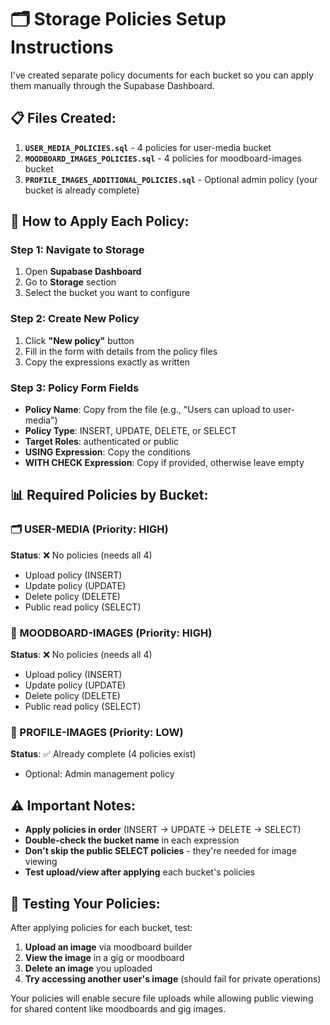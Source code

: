 # 🗂️ Storage Policies Setup Instructions

I've created separate policy documents for each bucket so you can apply them manually through the Supabase Dashboard.

## 📋 **Files Created:**

1. **`USER_MEDIA_POLICIES.sql`** - 4 policies for user-media bucket
2. **`MOODBOARD_IMAGES_POLICIES.sql`** - 4 policies for moodboard-images bucket  
3. **`PROFILE_IMAGES_ADDITIONAL_POLICIES.sql`** - Optional admin policy (your bucket is already complete)

## 🔧 **How to Apply Each Policy:**

### **Step 1: Navigate to Storage**
1. Open **Supabase Dashboard**
2. Go to **Storage** section
3. Select the bucket you want to configure

### **Step 2: Create New Policy**
1. Click **"New policy"** button
2. Fill in the form with details from the policy files
3. Copy the expressions exactly as written

### **Step 3: Policy Form Fields**
- **Policy Name**: Copy from the file (e.g., "Users can upload to user-media")
- **Policy Type**: INSERT, UPDATE, DELETE, or SELECT
- **Target Roles**: authenticated or public
- **USING Expression**: Copy the conditions
- **WITH CHECK Expression**: Copy if provided, otherwise leave empty

## 📊 **Required Policies by Bucket:**

### **🗂️ USER-MEDIA (Priority: HIGH)**
**Status**: ❌ No policies (needs all 4)
- Upload policy (INSERT)
- Update policy (UPDATE) 
- Delete policy (DELETE)
- Public read policy (SELECT)

### **🎨 MOODBOARD-IMAGES (Priority: HIGH)**
**Status**: ❌ No policies (needs all 4)  
- Upload policy (INSERT)
- Update policy (UPDATE)
- Delete policy (DELETE) 
- Public read policy (SELECT)

### **👤 PROFILE-IMAGES (Priority: LOW)**
**Status**: ✅ Already complete (4 policies exist)
- Optional: Admin management policy

## ⚠️ **Important Notes:**

- **Apply policies in order** (INSERT → UPDATE → DELETE → SELECT)
- **Double-check the bucket name** in each expression
- **Don't skip the public SELECT policies** - they're needed for image viewing
- **Test upload/view after applying** each bucket's policies

## 🧪 **Testing Your Policies:**

After applying policies for each bucket, test:

1. **Upload an image** via moodboard builder
2. **View the image** in a gig or moodboard  
3. **Delete an image** you uploaded
4. **Try accessing another user's image** (should fail for private operations)

Your policies will enable secure file uploads while allowing public viewing for shared content like moodboards and gig images.